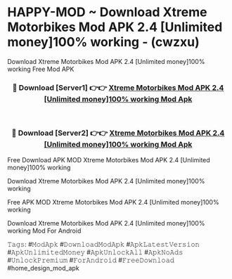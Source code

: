 # HAPPY-MOD ~ Download Xtreme Motorbikes Mod APK 2.4 [Unlimited money]100% working - (cwzxu)
Download Xtreme Motorbikes Mod APK 2.4 [Unlimited money]100% working Free Mod APK

<div align="center">
<h3>🔴 Download [Server1] 👉👉 <a href="https://apk-comot.site?title=Xtreme_Motorbikes_Mod_APK_2.4_[Unlimited_money]100%_working">Xtreme Motorbikes Mod APK 2.4 [Unlimited money]100% working Mod Apk</a></h3><br>

<h3>🔴 Download [Server2] 👉👉 <a href="https://apk-comot.site?title=Xtreme_Motorbikes_Mod_APK_2.4_[Unlimited_money]100%_working">Xtreme Motorbikes Mod APK 2.4 [Unlimited money]100% working Mod Apk</a></h3>
</div>


Free Download APK MOD Xtreme Motorbikes Mod APK 2.4 [Unlimited money]100% working

Download Xtreme Motorbikes Mod APK 2.4 [Unlimited money]100% working 

Free APK MOD Xtreme Motorbikes Mod APK 2.4 [Unlimited money]100% working 

Download Xtreme Motorbikes Mod APK 2.4 [Unlimited money]100% working Mod For Android

𝚃𝚊𝚐𝚜: #𝙼𝚘𝚍𝙰𝚙𝚔 #𝙳𝚘𝚠𝚗𝚕𝚘𝚊𝚍𝙼𝚘𝚍𝙰𝚙𝚔 #𝙰𝚙𝚔𝙻𝚊𝚝𝚎𝚜𝚝𝚅𝚎𝚛𝚜𝚒𝚘𝚗 #𝙰𝚙𝚔𝚄𝚗𝚕𝚒𝚖𝚒𝚝𝚎𝚍𝙼𝚘𝚗𝚎𝚢 #𝙰𝚙𝚔𝚄𝚗𝚕𝚘𝚌𝚔𝙰𝚕𝚕 #𝙰𝚙𝚔𝙽𝚘𝙰𝚍𝚜 #𝚄𝚗𝚕𝚘𝚌𝚔𝙿𝚛𝚎𝚖𝚒𝚞𝚖 #𝙵𝚘𝚛𝙰𝚗𝚍𝚛𝚘𝚒𝚍 #𝙵𝚛𝚎𝚎𝙳𝚘𝚠𝚗𝚕𝚘𝚊𝚍 #home_design_mod_apk